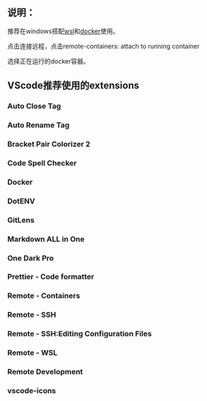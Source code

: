 ## 说明：
推荐在windows搭配[wsl](https://github.com/slkde/wsl)和[docker](https://github.com/slkde/docker_lnmp)使用。

点击连接远程，点击remote-containers: attach to running container

选择正在运行的docker容器。

## VScode推荐使用的extensions

### Auto Close Tag

### Auto Rename Tag

### Bracket Pair Colorizer 2

### Code Spell Checker

### Docker

### DotENV

### GitLens

### Markdown ALL in One

### One Dark Pro

### Prettier - Code formatter

### Remote - Containers

### Remote - SSH

### Remote - SSH:Editing Configuration Files

### Remote - WSL

### Remote Development

### vscode-icons

